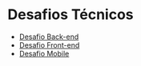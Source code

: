 # Desafios Técnicos

- [Desafio Back-end](/backend/desafio.md)
- [Desafio Front-end](/frontend/desafio.md)
- [Desafio Mobile](/mobile/desafio.md)
